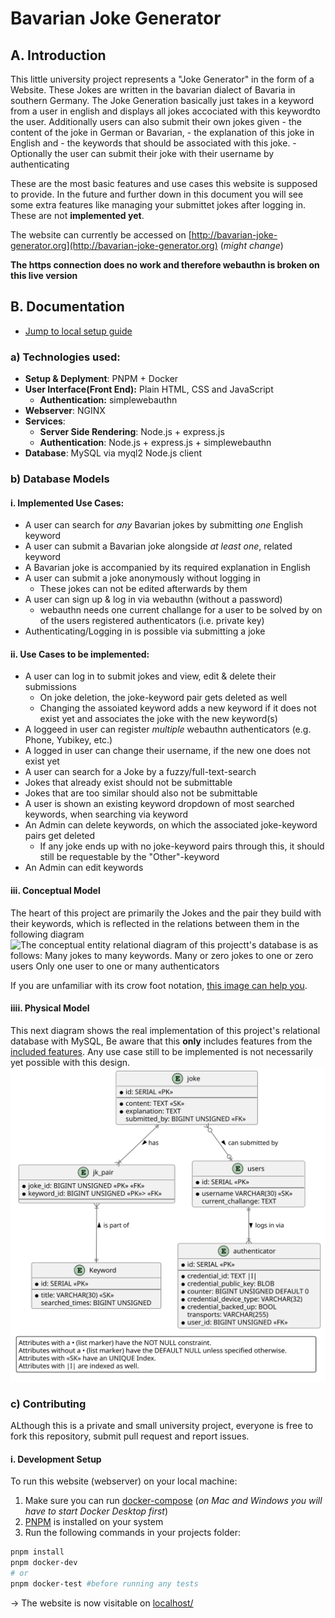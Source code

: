 # Bavarian Joke Generator
## A. Introduction
This little university project represents a "Joke Generator" in the form of a Website.
These Jokes are written in the bavarian dialect of Bavaria in southern Germany.
The Joke Generation basically just takes in a keyword from a user in english and
displays all jokes accociated with this keywordto the user.
Additionally users can also submit their own jokes given
    - the content of the joke in German or Bavarian,
    - the explanation of this joke in English and
    - the keywords that should be associated with this joke.
    - Optionally the user can submit their joke with their username by authenticating

These are the most basic features and use cases this website is supposed to provide.
In the future and further down in this document you will see some extra features like managing your submittet jokes after logging in. These are not **implemented yet**.

The website can currently be accessed on [http://bavarian-joke-generator.org](http://bavarian-joke-generator.org) (*might change*)

**The https connection does no work and therefore webauthn is broken on this live version**
## B. Documentation
- [Jump to local setup guide](#i-development-setup)
### a) Technologies used:
- **Setup & Deplyment**: PNPM + Docker
- **User Interface(Front End):** Plain HTML, CSS and JavaScript
    - **Authentication:** simplewebauthn
- **Webserver**: NGINX
- **Services**:
    - **Server Side Rendering**: Node.js + express.js
    - **Authentication**: Node.js + express.js + simplewebauthn
- **Database**: MySQL via myql2 Node.js client

### b) Database Models
#### i. Implemented Use Cases: 
- A user can search for *any* Bavarian jokes by submitting *one* English keyword
- A user can submit a Bavarian joke alongside _at least one_, related keyword
- A Bavarian joke is accompanied by its required explanation in English
- A user can submit a joke anonymously without logging in
    - These jokes can not be edited afterwards by them
- A user can sign up & log in  via webauthn (without a password)
    - webauthn needs one current challange for a user to be solved by on of the users registered authenticators (i.e. private key)
- Authenticating/Logging in is possible via submitting a joke

#### ii. Use Cases to be implemented: 
- A user can log in to submit jokes and view, edit & delete their submissions
    - On joke deletion, the joke-keyword pair gets deleted as well
    - Changing the assoiated keyword adds a new keyword if it does not exist yet and associates the joke with the new keyword(s)
- A loggeed in user can register _multiple_ webauthn authenticators (e.g. Phone, Yubikey, etc.)
- A logged in user can change their username, if the new one does not exist yet
- A user can search for a Joke by a fuzzy/full-text-search
- Jokes that already exist should not be submittable
- Jokes that are too similar should also not be submittable
- A user is shown an existing keyword dropdown of most searched keywords, when searching via keyword
- An Admin can delete keywords, on which the associated joke-keyword pairs get deleted
    - If any joke ends up with no joke-keyword pairs through this, it should still be requestable by the "Other"-keyword
- An Admin can edit keywords

#### iii. Conceptual Model
The heart of this project are primarily the Jokes and the pair they build with their keywords, which is reflected in the relations between them in the following diagram
![The conceptual entity relational diagram of this projectt's database is as follows: 
Many jokes to many keywords.
Many or zero jokes to one or zero users
Only one user to one or many authenticators](assets/CDM.svg)

If you are unfamiliar with its crow foot notation, [this image can help you](https://www.codeproject.com/KB/architecture/878359/extracted-png-image1.png).

#### iiii. Physical Model
This next diagram shows the real implementation of this project's relational database with MySQL,
Be aware that this **only** includes features from the [included features](#i.-implemented-use-cases%3A).
Any use case still to be implemented is not necessarily yet possible with this design.
![The physical data model of this project's database design with its attributes](assets/PDM.svg)

### c) Contributing
ALthough this is a private and small university project, everyone is free to fork this repository, submit pull request and report issues.

#### i. Development Setup
To run this website (webserver) on your local machine:
1. Make sure you can run [docker-compose](https://docs.docker.com/get-docker/) (*on Mac and Windows you will have to start Docker Desktop first*)
2. [PNPM](https://pnpm.io/installation) is installed on your system
3. Run the following commands in your projects folder:
```bash
pnpm install
pnpm docker-dev
# or
pnpm docker-test #before running any tests
```
-> The website is now visitable on [localhost/](http://localhost/)
